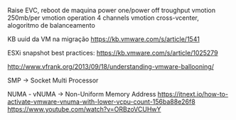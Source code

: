 Raise EVC, reboot de maquina power one/power off
troughput vmotion 250mb/per vmotion operation 4 channels
vmotion cross-vcenter, alogoritmo de balanceamento

KB uuid da VM na migração
https://kb.vmware.com/s/article/1541

ESXi snapshot best practices:
https://kb.vmware.com/s/article/1025279

http://www.vfrank.org/2013/09/18/understanding-vmware-ballooning/

SMP -> Socket Multi Processor

NUMA - vNUMA -> Non-Uniform Memory Address
https://itnext.io/how-to-activate-vmware-vnuma-with-lower-vcpu-count-156ba88e26f8
https://www.youtube.com/watch?v=ORBzoVCUHwY
